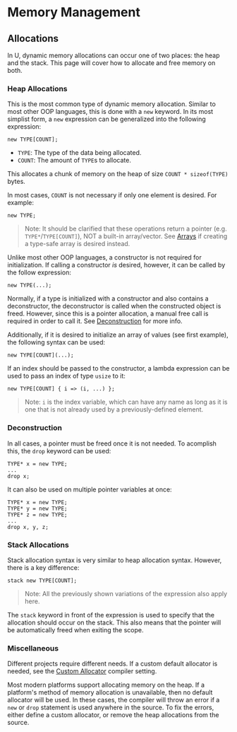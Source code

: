 # Memory Management

## Allocations

In U, dynamic memory allocations can occur one of two places: the heap and the stack. This page will cover how to allocate and free memory on both.

### Heap Allocations

This is the most common type of dynamic memory allocation. Similar to most other OOP languages, this is done with a `new` keyword. In its most simplist form, a `new` expression can be generalized into the following expression:

```
new TYPE[COUNT];
```

- `TYPE`: The type of the data being allocated.
- `COUNT`: The amount of `TYPE`s to allocate.

This allocates a chunk of memory on the heap of size `COUNT * sizeof(TYPE)` bytes.

In most cases, `COUNT` is not necessary if only one element is desired. For example:

```
new TYPE;
```

> Note: It should be clarified that these operations return a pointer (e.g. `TYPE*`/`TYPE[COUNT]`), NOT a built-in array/vector. See [Arrays](array.md) if creating a type-safe array is desired instead.

Unlike most other OOP languages, a constructor is not required for initialization. If calling a constructor *is* desired, however, it can be called by the follow expression:

```
new TYPE(...);
```

Normally, if a type is initialized with a constructor and also contains a deconstructor, the deconstructor is called when the constructed object is freed. However, since this is a pointer allocation, a manual free call is required in order to call it. See [Deconstruction](#Deconstruction) for more info.

Additionally, if it is desired to initialize an array of values (see first example), the following syntax can be used:

```
new TYPE[COUNT](...);
```

If an index should be passed to the constructor, a lambda expression can be used to pass an index of type `usize` to it:

```
new TYPE[COUNT] { i => (i, ...) };
```

> Note: `i` is the index variable, which can have any name as long as it is one that is not already used by a previously-defined element.

### Deconstruction

In all cases, a pointer must be freed once it is not needed. To acomplish this, the `drop` keyword can be used:

```
TYPE* x = new TYPE;
...
drop x;
```

It can also be used on multiple pointer variables at once:

```
TYPE* x = new TYPE;
TYPE* y = new TYPE;
TYPE* z = new TYPE;
...
drop x, y, z;
```

### Stack Allocations

Stack allocation syntax is very similar to heap allocation syntax. However, there is a key difference:

```
stack new TYPE[COUNT]; 
```

> Note: All the previously shown variations of the expression also apply here.

The `stack` keyword in front of the expression is used to specify that the allocation should occur on the stack. This also means that the pointer will be automatically freed when exiting the scope.

<!-- Probably don't want to introduce something unsafe here...
### Opaque Pointers

In the case of opaque pointers (pointers that have no underlying type), there are a few more restrictions in how `new` can be used. Here is an example:

```
new [COUNT];
```

In this case, `COUNT` is now the entire size of the buffer in bytes, rather than the amount of elements in it. Also notice how there is no type mentioned in the expression.

Additionally, constructors and deconstructors cannot be used for opaque pointers, because there is no type associated with the pointer to construct.
-->

### Miscellaneous

Different projects require different needs. If a custom default allocator is needed, see the [Custom Allocator](../compiler/settings.md#custom-allocator) compiler setting.

Most modern platforms support allocating memory on the heap. If a platform's method of memory allocation is unavailable, then no default allocator will be used. In these cases, the compiler will throw an error if a `new` or `drop` statement is used anywhere in the source. To fix the errors, either define a custom allocator, or remove the heap allocations from the source.

<!-- I want to wait until this is more fleshed-out before adding examples.
### Examples

Here are some examples of how allocations are used in context:

```u
public i32 main() {
    u8* a = new u8[16];
    u16[32] b = new u16[32];

    for (usize i = 0; i < sizeof(a); i++)
        a[i] = (u8)i;

    drop a, b;
}
```
-->